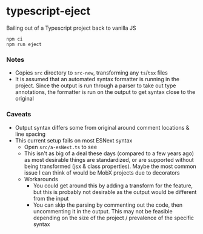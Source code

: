 # typescript-eject
Bailing out of a Typescript project back to vanilla JS

```
npm ci
npm run eject
```

### Notes
- Copies `src` directory to `src-new`, transforming any `ts`/`tsx` files
- It is assumed that an automated syntax formatter is running in the project. Since the output is run through a parser to take out type annotations, the formatter is run on the output to get syntax close to the original

### Caveats
- Output syntax differs some from original around comment locations & line spacing
- This current setup fails on most ESNext syntax
  - Open `src/a-esNext.ts` to see
  - This isn't as big of a deal these days (compared to a few years ago) as most desirable things are standardized, or are supported without being transformed (jsx & class properties). Maybe the most common issue I can think of would be MobX projects due to decorators
  - Workarounds
    - You could get around this by adding a transform for the feature, but this is probably not desirable as the output would be different from the input
    - You can skip the parsing by commenting out the code, then uncommenting it in the output. This may not be feasible depending on the size of the project / prevalence of the specific syntax